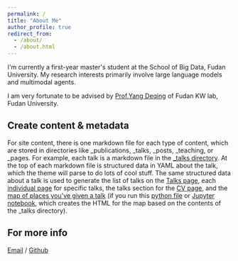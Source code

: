 ```yaml
---
permalink: /
title: "About Me"
author_profile: true
redirect_from: 
  - /about/
  - /about.html
---
```


I'm currently a first-year master's student at the School of Big Data, Fudan University. My research interests primarily involve large language models and multimodal agents.

I am very fortunate to be advised by [Prof.Yang Deqing](https://scholar.google.com/citations?user=uZdQxkwAAAAJ&hl=zh-CN&oi=ao) of Fudan KW lab, Fudan University.

Create content & metadata
------
For site content, there is one markdown file for each type of content, which are stored in directories like _publications, _talks, _posts, _teaching, or _pages. For example, each talk is a markdown file in the [_talks directory](https://github.com/academicpages/academicpages.github.io/tree/master/_talks). At the top of each markdown file is structured data in YAML about the talk, which the theme will parse to do lots of cool stuff. The same structured data about a talk is used to generate the list of talks on the [Talks page](https://academicpages.github.io/talks), each [individual page](https://academicpages.github.io/talks/2012-03-01-talk-1) for specific talks, the talks section for the [CV page](https://academicpages.github.io/cv), and the [map of places you've given a talk](https://academicpages.github.io/talkmap.html) (if you run this [python file](https://github.com/academicpages/academicpages.github.io/blob/master/talkmap.py) or [Jupyter notebook](https://github.com/academicpages/academicpages.github.io/blob/master/talkmap.ipynb), which creates the HTML for the map based on the contents of the _talks directory).



For more info
------
[Email](xfyuan23@m.fudan.edu.cn) / [Github](https://github.com/Joanna0123)
